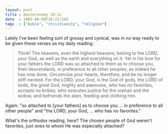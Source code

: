 ```yaml
---
layout: post
title : deuteronomy 10:12
date  : 2005-08-09T16:21:58Z
tags  : ["bible", "christianity", "religion"]
---
```

Lately I've been feeling sort of grousy and cynical, was in no way ready to be given these verses as my daily reading:

> Think! The heavens, even the highest heavens,   belong to the LORD, your God,   as well as the earth and everything on it.   Yet in his love for your fathers the LORD was so attached to them   as to choose you, their descendants,   in preference to all other peoples, as indeed he has now done.   Circumcise your hearts, therefore, and be no longer stiff-necked.   For the LORD, your God, is the God of gods,   the LORD of lords, the great God, mighty and awesome,   who has no favorites, accepts no bribes;   who executes justice for the orphan and the widow,   and befriends the alien, feeding and clothing him.

Again: "so attached to [your fathers] as to choose you ... in preference to all other people" and "the LORD, your God, ... who has no favorites."

What's the orthodox reading, here?  The chosen people of God weren't favorites, just ones to whom He was especially attached?
